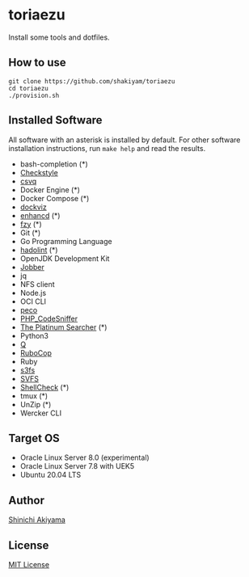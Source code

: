 toriaezu
========

Install some tools and dotfiles.

How to use
----------

```console
git clone https://github.com/shakiyam/toriaezu
cd toriaezu
./provision.sh
```

Installed Software
------------------

All software with an asterisk is installed by default.
For other software installation instructions, run `make help` and read the results.

* bash-completion (*)
* [Checkstyle](https://github.com/checkstyle/checkstyle)
* [csvq](https://github.com/mithrandie/csvq)
* Docker Engine (*)
* Docker Compose (*)
* [dockviz](https://github.com/justone/dockviz)
* [enhancd](https://github.com/b4b4r07/enhancd) (*)
* [fzy](https://github.com/jhawthorn/fzy) (*)
* Git (*)
* Go Programming Language
* [hadolint](https://github.com/hadolint/hadolint) (*)
* OpenJDK Development Kit
* [Jobber](https://github.com/dshearer/jobber)
* jq
* NFS client
* Node.js
* OCI CLI
* [peco](https://github.com/peco/peco)
* [PHP_CodeSniffer](https://github.com/squizlabs/PHP_CodeSniffer)
* [The Platinum Searcher](https://github.com/monochromegane/the_platinum_searcher) (*)
* Python3
* [Q](https://github.com/harelba/q)
* [RuboCop](https://github.com/rubocop-hq/rubocop)
* Ruby
* [s3fs](https://github.com/s3fs-fuse/s3fs-fuse)
* [SVFS](https://github.com/ovh/svfs/)
* [ShellCheck](https://github.com/koalaman/shellcheck) (*)
* tmux (*)
* UnZip (*)
* Wercker CLI

Target OS
---------

* Oracle Linux Server 8.0 (experimental)
* Oracle Linux Server 7.8 with UEK5
* Ubuntu 20.04 LTS

Author
------

[Shinichi Akiyama](https://github.com/shakiyam)

License
-------

[MIT License](https://opensource.org/licenses/MIT)
